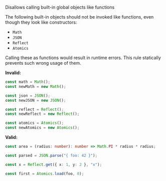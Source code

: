 Disallows calling built-in global objects like functions

The following built-in objects should not be invoked like functions, even though
they look like constructors:

- `Math`
- `JSON`
- `Reflect`
- `Atomics`

Calling these as functions would result in runtime errors. This rule statically
prevents such wrong usage of them.

**Invalid:**

```typescript
const math = Math();
const newMath = new Math();

const json = JSON();
const newJSON = new JSON();

const reflect = Reflect();
const newReflect = new Reflect();

const atomics = Atomics();
const newAtomics = new Atomics();
```

**Valid:**

```typescript
const area = (radius: number): number => Math.PI * radius * radius;

const parsed = JSON.parse("{ foo: 42 }");

const x = Reflect.get({ x: 1, y: 2 }, "x");

const first = Atomics.load(foo, 0);
```

